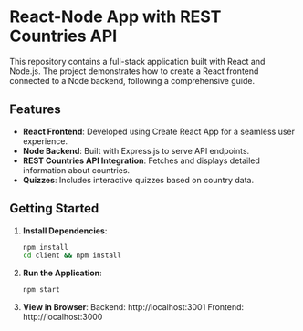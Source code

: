 # React-Node App with REST Countries API

This repository contains a full-stack application built with React and Node.js. The project demonstrates how to create a React frontend connected to a Node backend, following a comprehensive guide.

## Features
- **React Frontend**: Developed using Create React App for a seamless user experience.
- **Node Backend**: Built with Express.js to serve API endpoints.
- **REST Countries API Integration**: Fetches and displays detailed information about countries.
- **Quizzes**: Includes interactive quizzes based on country data.

## Getting Started
1. **Install Dependencies**:
   ```sh
   npm install
   cd client && npm install
   
2. **Run the Application**:
   ```sh
   npm start
   
3. **View in Browser**:
   Backend: http://localhost:3001
   Frontend: http://localhost:3000
   

